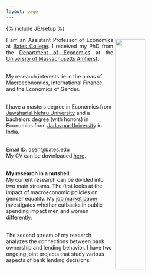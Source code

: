 ```yaml
---
layout: page
---
```

{% include JB/setup %}

<img style="float: right; width: 40%; padding: 6px;" src=" {{ site.url }}/assets/Photo%20(edited).JPG">

<p align="justify"> I am an Assistant Professor of Economics at <a href="https://www.bates.edu/economics/">Bates College</a>. I received my PhD from the <a href="https://www.umass.edu/economics/">Department of Economics</a> at the <a href="https://www.umass.edu/">University of Massachusetts Amherst</a>. <br><br>

My research interests lie in the areas of Macroeconomics, International Finance, and the Economics of Gender. <br><br>

I have a masters degree in Economics from <a href="https://www.jnu.ac.in/">Jawaharlal Nehru University</a> and a bachelors degree (with honors) in Economics from <a href="http://www.jaduniv.edu.in/view_department.php?deptid=66">Jadavpur University</a> in India. <br><br>

Email ID: <a href="mailto:asen@bates.edu">asen@bates.edu</a> <br>
My CV can be downloaded <a href="https://anamika-sen.github.io/assets/CV_AnamikaSen.pdf">here</a>. <br><br>


<strong>My research in a nutshell:</strong> <br>
My current research can be divided into two main streams. The first looks at the impact of macroeconomic policies on gender equality. My <a href="https://anamika-sen.github.io/assets/The%20Impact%20of%20Austerity%20on%20Gender%20Inequality%20in%20Time%20Allocation%20in%20the%20United%20States.pdf">job market paper</a> investigates whether cutbacks in public spending impact men and women differently. <br><br>

The second stream of my research analyzes the connections between bank ownership and lending behavior. I have two ongoing joint projects that study various aspects of bank lending decisions. </p>
